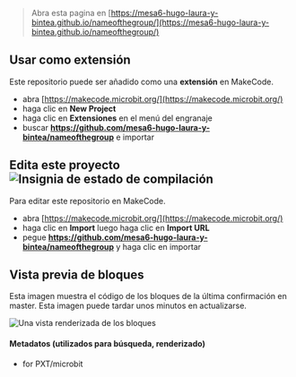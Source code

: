 
> Abra esta pagina en [https://mesa6-hugo-laura-y-bintea.github.io/nameofthegroup/](https://mesa6-hugo-laura-y-bintea.github.io/nameofthegroup/)

## Usar como extensión

Este repositorio puede ser añadido como una **extensión** en MakeCode.

* abra [https://makecode.microbit.org/](https://makecode.microbit.org/)
* haga clic en **New Project**
* haga clic en **Extensiones** en el menú del engranaje
* buscar **https://github.com/mesa6-hugo-laura-y-bintea/nameofthegroup** e importar

## Edita este proyecto ![Insignia de estado de compilación](https://github.com/mesa6-hugo-laura-y-bintea/nameofthegroup/workflows/MakeCode/badge.svg)

Para editar este repositorio en MakeCode.

* abra [https://makecode.microbit.org/](https://makecode.microbit.org/)
* haga clic en **Import** luego haga clic en **Import URL**
* pegue **https://github.com/mesa6-hugo-laura-y-bintea/nameofthegroup** y haga clic en importar

## Vista previa de bloques

Esta imagen muestra el código de los bloques de la última confirmación en master.
Esta imagen puede tardar unos minutos en actualizarse.

![Una vista renderizada de los bloques](https://github.com/mesa6-hugo-laura-y-bintea/nameofthegroup/raw/master/.github/makecode/blocks.png)

#### Metadatos (utilizados para búsqueda, renderizado)

* for PXT/microbit
<script src="https://makecode.com/gh-pages-embed.js"></script><script>makeCodeRender("{{ site.makecode.home_url }}", "{{ site.github.owner_name }}/{{ site.github.repository_name }}");</script>
